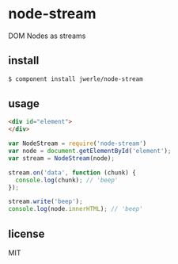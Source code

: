 node-stream
======

DOM Nodes as streams

## install

```sh
$ component install jwerle/node-stream
```

## usage

```html
<div id="element">
</div>
```

```js
var NodeStream = require('node-stream')
var node = document.getElementById('element');
var stream = NodeStream(node);

stream.on('data', function (chunk) {
  console.log(chunk); // 'beep'
});

stream.write('beep');
console.log(node.innerHTML); // 'beep'
```

## license

MIT
